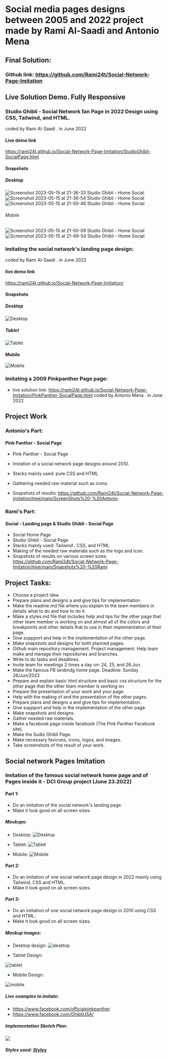 # Social media pages designs between 2005 and 2022 project made by Rami Al-Saadi and Antonio Mena

## Final Solution:

### Github link: https://github.com/Rami24t/Social-Network-Page-Imitation

## Live Solution Demo. Fully Responsive

### Studio Ghibli - Social Network fan Page in 2022 Design using CSS, Tailwind, and HTML.
coded by Rami Al-Saadi . in June 2022

#### Live demo link
https://rami24t.github.io/Social-Network-Page-Imitation/StudioGhibli-SocialPage.html
  
#### Snapshots
##### Desktop
![Screenshot 2023-05-15 at 21-36-33 Studio Ghibli - Home Social](https://github.com/Rami24t/Social-Network-Page-Imitation/assets/103028944/0058e4b3-336c-4296-bdf8-6448d7d1e7b3)
![Screenshot 2023-05-15 at 21-36-54 Studio Ghibli - Home Social](https://github.com/Rami24t/Social-Network-Page-Imitation/assets/103028944/a46ab537-6f7f-4631-b827-4fdcd543e24c)
![Screenshot 2023-05-15 at 21-50-46 Studio Ghibli - Home Social](https://github.com/Rami24t/Social-Network-Page-Imitation/assets/103028944/6f721f54-2d3b-4d32-85c9-07b31038ed04)
###### Mobile
![Screenshot 2023-05-15 at 21-50-09 Studio Ghibli - Home Social](https://github.com/Rami24t/Social-Network-Page-Imitation/assets/103028944/166e0471-b7f5-4445-9102-4a6cbbb73f0f)
![Screenshot 2023-05-15 at 21-49-54 Studio Ghibli - Home Social](https://github.com/Rami24t/Social-Network-Page-Imitation/assets/103028944/3ffe7f1e-44a0-40b9-bdde-cc77cec99b7b)


### Imitating the social network's landing page design:
  coded by Rami Al-Saadi . in June 2022

#### live demo link
https://rami24t.github.io/Social-Network-Page-Imitation/

#### Snapshots
##### Desktop
  ![Desktop](Landing%20Page%20Design/Screenshot%202022-06-24%20at%2009-16-34%20Screenshot.png)
##### Tablet
  ![Tablet](Landing%20Page%20Design/Screenshot%202022-06-24%20at%2009-17-09%20Screenshot.png)
#### Mobile
  ![Mobile](https://github.com/Rami24t/Social-Network-Page-Imitation/assets/103028944/928760cf-1fd6-450a-bb39-31bd00ab2e54)



### Imitating a 2009 Pinkpanther Page page:

- live solution link: https://rami24t.github.io/Social-Network-Page-Imitation/PinkPanther-SocialPage.html
  coded by Antonio Mena . in June 2022

## Project Work

### Antonio's Part:

#### Pink Panther - Social Page

- Pink Panther - Social Page

- Imitation of a social network page designs around 2010.

- Stacks mainly used: pure CSS and HTML

- Gathering needed raw material such as icons.

- Snapshots of results: https://github.com/Rami24t/Social-Network-Page-Imitation/tree/main/ScreenShots%20-%20Antonio

### Rami's Part:

#### Social - Landing page & Studio Ghibli - Social Page

- Social Home Page
- Studio Ghibli - Social Page
- Stacks mainly used: Tailwind , CSS, and HTML
- Making of the needed raw materials such as the logo and icon.
- Snapshots of results on various screen sizes: https://github.com/Rami24t/Social-Network-Page-Imitation/tree/main/Snapshots%20-%20Rami

## Project Tasks:

- Choose a project idea.
- Prepare plans and designs a and give tips for implementation.
- Make the readme.md file where you explain to the team members in details what to do and how to do it.
- Make a styles.md file that includes help and tips for the other page that other team member is working on and almost all of the colors and breakpoints and other details that to use in their implementation of their page.
- Give suppport and help in the implementation of the other page.
- Make snapshots and designs for both planned pages.
- Github main repository management. Project management. Help team make and manage their repositories and branches.
- Write to do tasks and deadlines.
- Invite team for meetings 2 times a day on: 24, 25, and 26.Jun.
- Make the famous FB landindg home page. Deadline: Sunday 26/Jun/2022
- Prepare and explain basic html structure and basic css structure for the other page that the other team member is working on
- Prepare the presentation of your work and your page.
- Help with the making of and the presentation of the other pages.
- Prepare plans and designs a and give tips for implementation.
- Give suppport and help in the implementation of the other page.
- Make snapshots and designs.
- Gather needed raw materials.
- Make a facebook page inside facebook (The Pink Panther Facebook site).
- Make the Sudio Ghibli Page.
- Make necessary favicons, icons, logos, and images.
- Take screenshots of the result of your work.

## Social network Pages Imitation

### Imitation of the famous social network home page and of Pages inside it - DCI Group project (June 23.2022)

#### Part 1:

- Do an imitation of the social network's landing page.
- Make it look good on all screen sizes.

##### Mockups:

- Desktop:
  ![Desktop](Landing%20Page%20Design/Screenshot%202022-06-24%20at%2009-16-34%20Screenshot.png)

- Tablet:
  ![Tablet](Landing%20Page%20Design/Screenshot%202022-06-24%20at%2009-17-09%20Screenshot.png)

- Mobile:
  ![Mobile](https://github.com/Rami24t/Social-Network-Page-Imitation/assets/103028944/928760cf-1fd6-450a-bb39-31bd00ab2e54)


#### Part 2:

- Do an imitation of one social network page design in 2022 mainly using Tailwind, CSS and HTML.
- Make it look good on all screen sizes.

#### Part 3:

- Do an imitation of one social network page design in 2010 using CSS and HTML.
- Make it look good on all screen sizes.

##### Mockup images:

- Desktop design:
  ![desktop](./Design%20Page//DesktopDesign.png)

- Tablet Design:

![tablet](./Design%20Page//Tablet%20Design.png)

- Mobile Design:

![mobile](./Design%20Page/Mobile%20Design.png)

##### Live examples to imitate:

- https://www.facebook.com/officialpinkpanther
- https://www.facebook.com/GhibliUSA/

##### Implementation Sketch Plan:

![](./Design%20Page%20Sketches/DesignSketchIMG1.jpg)

##### Styles used: <a href="./styles.md"> Styles </a>
